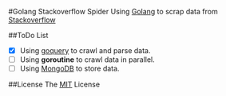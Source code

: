 #Golang Stackoverflow Spider
Using [Golang](https://golang.org/) to scrap data from [Stackoverflow](http://stackoverflow.com/)

##ToDo List
- [x] Using [goquery](https://github.com/PuerkitoBio/goquery) to crawl and parse data.
- [ ] Using **goroutine** to crawl data in parallel.
- [ ] Using [MongoDB](https://www.mongodb.com/) to store data.

##License
The [MIT](http://opensource.org/licenses/MIT) License 